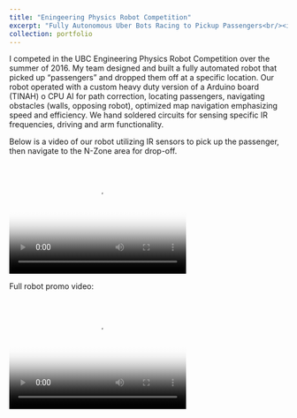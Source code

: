 ```yaml
---
title: "Eningeering Physics Robot Competition"
excerpt: "Fully Autonomous Uber Bots Racing to Pickup Passengers<br/><img src='robot_promo_Moment.jpg'>"
collection: portfolio
---
```


I competed in the UBC Engineering Physics Robot Competition over the summer of 2016. My team designed and built a fully automated robot that picked up “passengers” and dropped them off at a specific location. Our robot operated with a custom heavy duty version of a Arduino board (TINAH) o CPU AI for path correction, locating passengers, navigating obstacles (walls, opposing robot), optimized map navigation emphasizing speed and efficiency. We hand soldered circuits for sensing specific IR frequencies, driving and arm functionality.
 
Below is a video of our robot utilizing IR sensors to pick up the passenger, then navigate to the N-Zone area for drop-off.

<video src="https://basilwong.github.io/files/robot_in_action.mp4" poster="https://basilwong.github.io/files/robot_in_action_Moment.jpg" width="320" height="200" controls preload></video>

Full robot promo video:

<video src="https://basilwong.github.io/files/robot_promo.mp4" poster="https://basilwong.github.io/files/robot_promo_Moment.jpg" width="320" height="200" controls preload></video>




